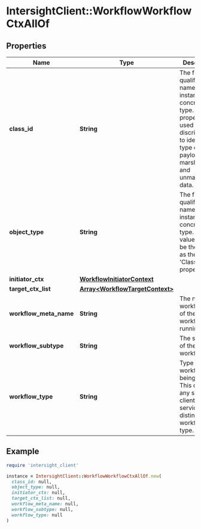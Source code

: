 # IntersightClient::WorkflowWorkflowCtxAllOf

## Properties

| Name | Type | Description | Notes |
| ---- | ---- | ----------- | ----- |
| **class_id** | **String** | The fully-qualified name of the instantiated, concrete type. This property is used as a discriminator to identify the type of the payload when marshaling and unmarshaling data. | [default to &#39;workflow.WorkflowCtx&#39;] |
| **object_type** | **String** | The fully-qualified name of the instantiated, concrete type. The value should be the same as the &#39;ClassId&#39; property. | [default to &#39;workflow.WorkflowCtx&#39;] |
| **initiator_ctx** | [**WorkflowInitiatorContext**](WorkflowInitiatorContext.md) |  | [optional] |
| **target_ctx_list** | [**Array&lt;WorkflowTargetContext&gt;**](WorkflowTargetContext.md) |  | [optional] |
| **workflow_meta_name** | **String** | The name of workflowMeta of the workflow running. | [optional] |
| **workflow_subtype** | **String** | The subtype of the workflow. | [optional] |
| **workflow_type** | **String** | Type of the workflow being started. This can be any string for client services to distinguish workflow by type. | [optional] |

## Example

```ruby
require 'intersight_client'

instance = IntersightClient::WorkflowWorkflowCtxAllOf.new(
  class_id: null,
  object_type: null,
  initiator_ctx: null,
  target_ctx_list: null,
  workflow_meta_name: null,
  workflow_subtype: null,
  workflow_type: null
)
```

